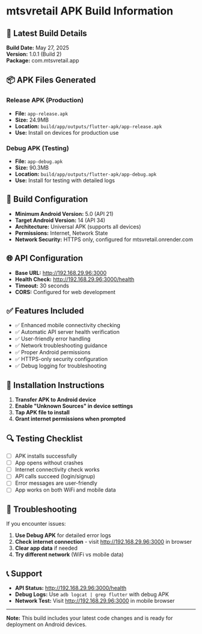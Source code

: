 # mtsvretail APK Build Information

## 📱 Latest Build Details

**Build Date:** May 27, 2025  
**Version:** 1.0.1 (Build 2)  
**Package:** com.mtsvretail.app

## 📦 APK Files Generated

### Release APK (Production)
- **File:** `app-release.apk`
- **Size:** 24.9MB
- **Location:** `build/app/outputs/flutter-apk/app-release.apk`
- **Use:** Install on devices for production use

### Debug APK (Testing)
- **File:** `app-debug.apk`
- **Size:** 90.3MB
- **Location:** `build/app/outputs/flutter-apk/app-debug.apk`
- **Use:** Install for testing with detailed logs

## 🔧 Build Configuration

- **Minimum Android Version:** 5.0 (API 21)
- **Target Android Version:** 14 (API 34)
- **Architecture:** Universal APK (supports all devices)
- **Permissions:** Internet, Network State
- **Network Security:** HTTPS only, configured for mtsvretail.onrender.com

## 🌐 API Configuration

- **Base URL:** http://192.168.29.96:3000
- **Health Check:** http://192.168.29.96:3000/health
- **Timeout:** 30 seconds
- **CORS:** Configured for web development

## ✅ Features Included

- ✅ Enhanced mobile connectivity checking
- ✅ Automatic API server health verification
- ✅ User-friendly error handling
- ✅ Network troubleshooting guidance
- ✅ Proper Android permissions
- ✅ HTTPS-only security configuration
- ✅ Debug logging for troubleshooting

## 📱 Installation Instructions

1. **Transfer APK to Android device**
2. **Enable "Unknown Sources" in device settings**
3. **Tap APK file to install**
4. **Grant internet permissions when prompted**

## 🔍 Testing Checklist

- [ ] APK installs successfully
- [ ] App opens without crashes
- [ ] Internet connectivity check works
- [ ] API calls succeed (login/signup)
- [ ] Error messages are user-friendly
- [ ] App works on both WiFi and mobile data

## 🐛 Troubleshooting

If you encounter issues:

1. **Use Debug APK** for detailed error logs
2. **Check internet connection** - visit http://192.168.29.96:3000 in browser
3. **Clear app data** if needed
4. **Try different network** (WiFi vs mobile data)

## 📞 Support

- **API Status:** http://192.168.29.96:3000/health
- **Debug Logs:** Use `adb logcat | grep flutter` with debug APK
- **Network Test:** Visit http://192.168.29.96:3000 in mobile browser

---

**Note:** This build includes your latest code changes and is ready for deployment on Android devices. 